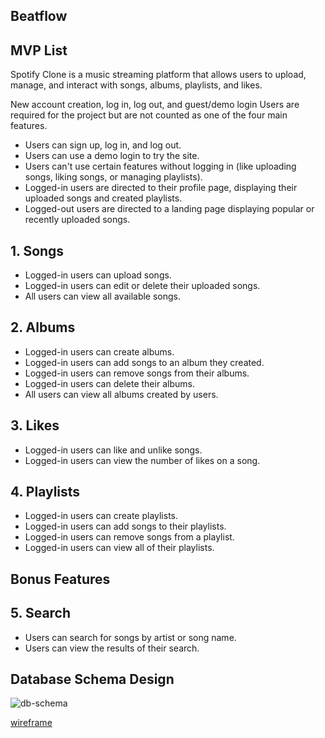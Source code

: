 ## Beatflow

## MVP List
Spotify Clone is a music streaming platform that allows users to upload, manage, and interact with songs, albums, playlists, and likes.

New account creation, log in, log out, and guest/demo login
Users are required for the project but are not counted as one of the four main features.

 - Users can sign up, log in, and log out.
 - Users can use a demo login to try the site.
 - Users can't use certain features without logging in (like uploading songs, liking songs, or managing playlists).
 - Logged-in users are directed to their profile page, displaying their uploaded songs and created playlists.
 - Logged-out users are directed to a landing page displaying popular or recently uploaded songs.

## 1. Songs
 - Logged-in users can upload songs.
 - Logged-in users can edit or delete their uploaded songs.
 - All users can view all available songs.

## 2. Albums
 - Logged-in users can create albums.
 - Logged-in users can add songs to an album they created.
 - Logged-in users can remove songs from their albums.
 - Logged-in users can delete their albums.
 - All users can view all albums created by users.

## 3. Likes
 - Logged-in users can like and unlike songs.
 - Logged-in users can view the number of likes on a song.

## 4. Playlists
 - Logged-in users can create playlists.
 - Logged-in users can add songs to their playlists.
 - Logged-in users can remove songs from a playlist.
 - Logged-in users can view all of their playlists.

## Bonus Features

## 5. Search
 - Users can search for songs by artist or song name.
 - Users can view the results of their search.

## Database Schema Design

![db-schema]

[db-schema]: ./images/Screenshot%202025-02-06%20at%2010.21.20 AM.png

[wireframe]

[wireframe]:https://excalidraw.com/#room=8962c9915c4ef761b7d7,ep07FQmN1YqxidpwTDJK9w
